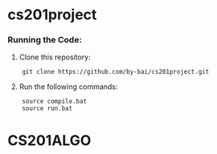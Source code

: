 # cs201project

### Running the Code:
1. Clone this repository:
```
    git clone https://github.com/by-bai/cs201project.git
```

2. Run the following commands:
```
    source compile.bat
    source run.bat
```
# CS201ALGO
